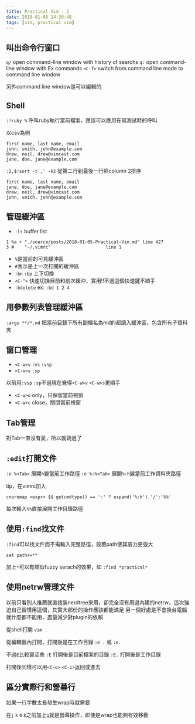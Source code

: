 ```yaml
---
title: Practical Vim - 2
date: 2018-01-06 14:30:48
tags: [vim, practical vim]
---
```


## 叫出命令行窗口

`q/` open command-line window with history of searchs
`q:` open command-line window with Ex commands
`<C-f>` switch from command line mode to command line window

另外command line window是可以編輯的

## Shell

`:!ruby %` 呼叫ruby執行當前檔案，應該可以應用在寫測試時的呼叫

以csv為例
```
first name, last name, email
john, smith, john@example.com
drew, neil, drew@vimcast.com
jane, doe, jane@example.com
```

`:2,$!sort -t',' -k2` 從第二行到最後一行照column 2排序

```
first name, last name, email
jane, doe, jane@example.com
drew, neil, drew@vimcast.com
john, smith, john@example.com
```

## 管理緩沖區

- `:ls` buffer list

```
1 %a + "./source/posts/2018-01-05-Practical-Vim.md" line 427
3 #    "~/.vimrc"                     line 1
```

- `%`是當前的可見緩沖區
- `#`表示是上一次打開的緩沖區
- `:bn` `:bp` 上下切換
- `<C-^>` 快速切換目前和前次緩沖，實用!!不過這個快速鍵不順手
- `:bdelete` ex: `:bd 1 2 4`

## 用參數列表管理緩沖區

`:args **/*.md` 把當前目錄下所有副檔名為md的都讀入緩沖區，包含所有子資料夾

## 窗口管理

- `<C-w>v` `:vs` `:vsp`
- `<C-w>s` `:sp`

以前用`:vsp` `:sp`不過現在覺得`<C-w>v` `<C-w>s`更順手

- `<C-w>o` only，只保留當前視窗
- `<C-w>c` close，關閉當前視窗

## Tab管理

對Tab一直沒有愛，所以就跳過了

## `:edit`打開文件

`:e %<Tab>` 展開`%`變當前工作路徑
`:e %:h<Tab>` 展開`%:h`變當前工作資料夾路徑

tip，在vimrc加入
```
cnoremap <expr> $$ getcmdtype() == ':' ? expand('%:h').'/':'%%'
```
每次輸入`%%`直接展開工作目錄路徑

## 使用`:find`找文件

`:find`可以找文件而不需輸入完整路徑，設置path使其威力更強大

```
set path+=**
```

加上`*`可以有類似fuzzy serach的效果，如
`:find *practical*`

## 使用netrw管理文件

以前只看別人推薦就直接裝nerdtree來用，卻完全沒有用過內建的netrw，這次強迫自己習慣用這個，其實大部份的操作應該都能滿足
另一個好處是不會換台電腦就什麼都不能用，盡量減少對plugin的依賴

從shell打開
`vim .`

從編輯器內打開，打開後是在工作目錄
`:e .` 或 `:e.`

不過`E`比較靈活些
`:E` 打開後是目前檔案的目錄
`:E.` 打開後是工作目錄

打開後同樣可以用`<C-o>` `<C-i>`返回或進去

## 區分實際行和營幕行

如果一行字數太長發生wrap時就需要

在`j` `k` `0` `$`之前加上`g`就是營幕操作，即使是wrap也能夠有效移動
